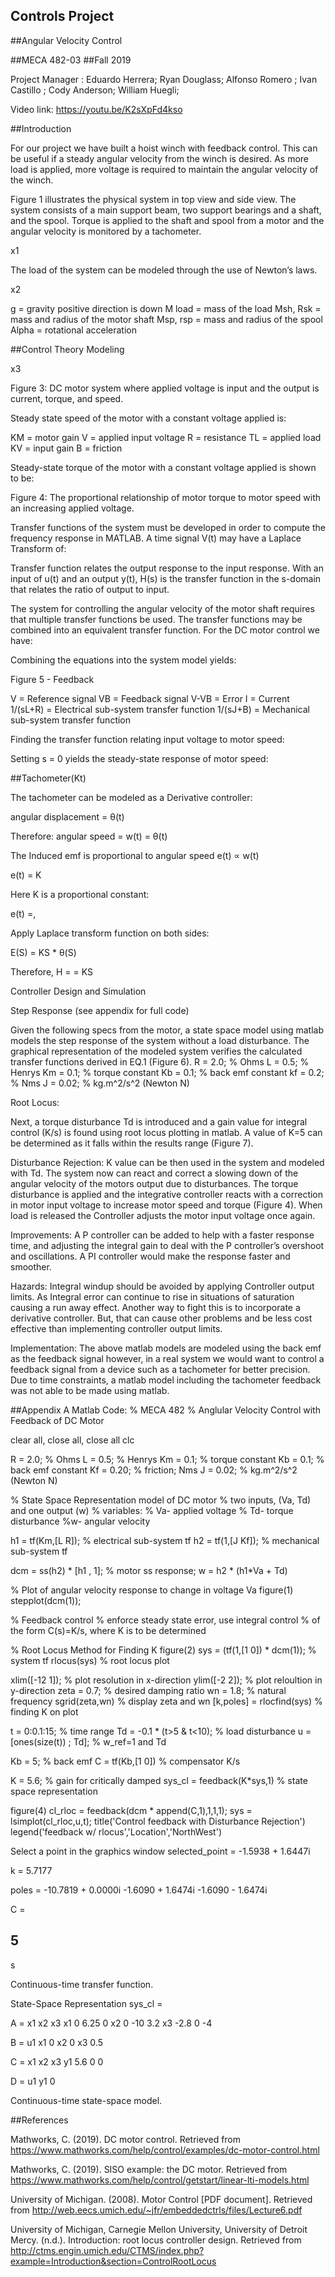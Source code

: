 ## Controls Project 

##Angular Velocity Control

##MECA 482-03
##Fall 2019




Project Manager : Eduardo Herrera;
Ryan Douglass;
Alfonso Romero ;
Ivan Castillo ;
Cody Anderson; 
William Huegli;

Video link: https://youtu.be/K2sXpFd4kso

##Introduction

For our project we have built a hoist winch with feedback control. This can be useful if a steady angular velocity from the winch is desired. As more load is applied, more voltage is required to maintain the angular velocity of the winch.

Figure 1 illustrates the physical system in top view and side view. The system consists of a main support beam, two support bearings and a shaft, and the spool. Torque is applied to the shaft and spool from a motor and the angular velocity is monitored by a tachometer.

x1


The load of the system can be modeled through the use of Newton’s laws.

x2

g = gravity positive direction is down
M load = mass of the load
Msh, Rsk = mass and radius of the motor shaft
Msp, rsp = mass and radius of the spool
Alpha = rotational acceleration

##Control Theory Modeling

x3

Figure 3: DC motor system where applied voltage is input and the output is current, torque, and speed.

Steady state speed of the motor with a constant voltage applied is:

KM = motor gain
V   = applied input voltage
R   = resistance
TL  = applied load
KV = input gain
B   = friction

Steady-state torque of the motor with a constant voltage applied is shown to be:

Figure 4: The proportional relationship of motor torque to motor speed with an increasing applied voltage.

Transfer functions of the system must be developed in order to compute the frequency response in MATLAB. A time signal V(t) may have a Laplace Transform of:
 
Transfer function relates the output response to the input response. With an input of u(t) and an output y(t), H(s) is the transfer function in the s-domain that relates the ratio of output to input.


The system for controlling the angular velocity of the motor shaft requires that multiple transfer functions be used. The transfer functions may be combined into an equivalent transfer function. For the DC motor control we have:




Combining the equations into the system model yields:


Figure 5 - Feedback
		
V = Reference signal
VB = Feedback signal
V-VB = Error
I = Current
1/(sL+R) = Electrical sub-system transfer function
1/(sJ+B) = Mechanical sub-system transfer function

Finding the transfer function relating input voltage to motor speed:


Setting s = 0 yields the steady-state response of motor speed:


##Tachometer(Kt)



The tachometer can be modeled as a Derivative controller:



 



angular
displacement = θ(t)



Therefore:
angular speed = w(t) = θ(t)

The Induced emf is proportional to angular speed e(t) ∝ w(t)

e(t) = K

Here K is a proportional constant: 

e(t) =, 

Apply Laplace transform function on both
sides:

E(S) = KS * θ(S)

Therefore, 
H =  = KS 

Controller Design and Simulation

Step Response (see appendix for full code)

Given the following specs from the motor, a state space model using matlab models the step response of the system without a load disturbance. The graphical representation of the modeled system verifies the calculated transfer functions derived in EQ.1 (Figure 6). 
R = 2.0;      % Ohms
L = 0.5;      % Henrys
Km = 0.1;     % torque constant
Kb = 0.1;     % back emf constant 
kf = 0.2;     % Nms
J = 0.02;     % kg.m^2/s^2 (Newton N)


Root Locus:

Next, a torque disturbance Td  is introduced and a gain value for integral control (K/s) is found using root locus plotting in matlab. A value of K=5 can be determined as it falls within the results range (Figure 7).  


Disturbance Rejection:
K value can be then used in the system and modeled with Td. The system now can react and correct a slowing down of the angular velocity of the motors output due to disturbances. The torque disturbance is applied and the integrative controller reacts with a correction in motor input voltage to increase motor speed and torque (Figure 4). When load is released the Controller adjusts the motor input voltage once again. 

Improvements:
A P controller can be added to help with a faster response time, and adjusting the integral gain to deal with the P controller’s overshoot and oscillations. A PI controller would make the response faster and smoother. 

Hazards:
	Integral windup should be avoided by applying Controller output limits. As Integral error can continue to rise in situations of saturation causing a run away effect. Another way to fight this is to incorporate a derivative controller. But, that can cause other problems and be less cost effective than implementing controller output limits.  

Implementation:
The above matlab models are modeled using the back emf as the feedback signal however, in a real system we would want to control a feedback signal from a device such as a tachometer for better precision. Due to time constraints, a matlab model including the tachometer feedback was not able to be made using matlab.









##Appendix A
Matlab Code:
% MECA 482
% Anglular Velocity Control with Feedback of DC Motor

clear all, close all, close all
clc

R = 2.0;      % Ohms
L = 0.5;      % Henrys
Km = 0.1;     % torque constant
Kb = 0.1;     % back emf constant
Kf = 0.20;    % friction; Nms
J = 0.02;     % kg.m^2/s^2 (Newton N)

% State Space Representation model of DC motor
% two inputs, (Va, Td) and one output (w)
% variables:
% Va- applied voltage
% Td- torque disturbance
%w- angular velocity

h1 = tf(Km,[L R]);            % electrical sub-system tf
h2 = tf(1,[J Kf]);            % mechanical sub-system tf

dcm = ss(h2) * [h1 , 1];      % motor ss response; w = h2 * (h1*Va + Td)

% Plot of angular velocity response to change in voltage Va
figure(1)
stepplot(dcm(1));

% Feedback control
% enforce steady state error, use integral control
% of the form C(s)=K/s, where K is to be determined

% Root Locus Method for Finding K
figure(2)
sys = (tf(1,[1 0]) * dcm(1));   % system tf
rlocus(sys)                     % root locus plot

xlim([-12 1]);                  % plot resolution in x-direction
ylim([-2 2]);                   % plot reloultion in y-direction
zeta = 0.7;                     % desired damping ratio
wn = 1.8;                       % natural frequency
sgrid(zeta,wn)                  % display zeta and wn
[k,poles] = rlocfind(sys)       % finding K on plot

t = 0:0.1:15;                   % time range
Td = -0.1 * (t>5 & t<10);       % load disturbance
u = [ones(size(t)) ; Td];       % w_ref=1 and Td

Kb = 5;                         % back emf
C  = tf(Kb,[1 0])               % compensator K/s

K = 5.6;                        % gain for critically damped
sys_cl = feedback(K*sys,1)      % state space representation

figure(4)
cl_rloc = feedback(dcm * append(C,1),1,1,1);
sys = lsimplot(cl_rloc,u,t);
title('Control feedback with Disturbance Rejection')
legend('feedback w/ rlocus','Location','NorthWest')


Select a point in the graphics window
selected_point =
  -1.5938 + 1.6447i

k =
    5.7177

poles =
 -10.7819 + 0.0000i
  -1.6090 + 1.6474i
  -1.6090 - 1.6474i

C =
 
  5
  -
  s
 
Continuous-time transfer function.

State-Space Representation
sys_cl =
 
  A = 
         x1    x2    x3
   x1     0  6.25     0
   x2     0   -10   3.2
   x3  -2.8     0    -4
 
  B = 
        u1
   x1    0
   x2    0
   x3  0.5
 
  C = 
        x1   x2   x3
   y1  5.6    0    0
 
  D = 
       u1
   y1   0

Continuous-time state-space model.
 
##References


Mathworks, C. (2019). DC motor control. Retrieved from https://www.mathworks.com/help/control/examples/dc-motor-control.html

Mathworks, C. (2019). SISO example: the DC motor. Retrieved from https://www.mathworks.com/help/control/getstart/linear-lti-models.html

University of Michigan. (2008). Motor Control [PDF document]. Retrieved from http://web.eecs.umich.edu/~jfr/embeddedctrls/files/Lecture6.pdf

University of Michigan, Carnegie Mellon University, University of Detroit Mercy. (n.d.). Introduction: root locus controller design. Retrieved from http://ctms.engin.umich.edu/CTMS/index.php?example=Introduction&section=ControlRootLocus












